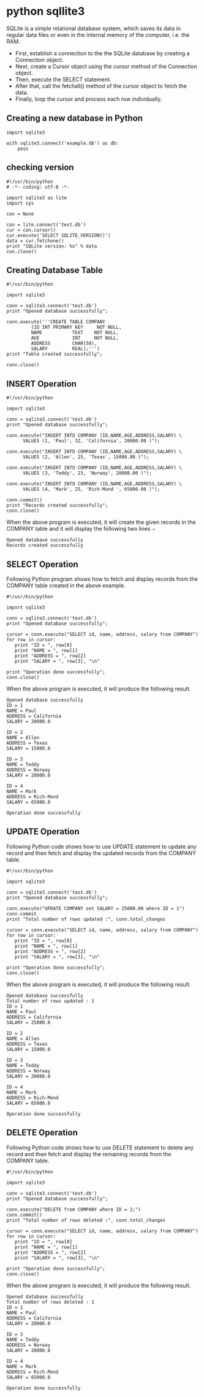 # python sqllite3


SQLite is a simple relational database system, which saves its data in regular data files or even in the internal memory of the computer, i.e. the RAM.

* First, establish a connection to the the SQLite database by creating a Connection object.
* Next, create a Cursor object using the cursor method of the Connection object.
* Then, execute the SELECT statement.
* After that, call the fetchall() method of the cursor object to fetch the data.
* Finally, loop the cursor and process each row individually.


## Creating a new database in Python

```
import sqlite3

with sqlite3.connect('example.db') as db:
    pass

```
## checking version
```
#!/usr/bin/python
# -*- coding: utf-8 -*-
 
import sqlite3 as lite
import sys
 
con = None
 
con = lite.connect('test.db')
cur = con.cursor()    
cur.execute('SELECT SQLITE_VERSION()')
data = cur.fetchone()
print "SQLite version: %s" % data                
con.close()

```
## Creating Database Table


```
#!/usr/bin/python

import sqlite3

conn = sqlite3.connect('test.db')
print "Opened database successfully";

conn.execute('''CREATE TABLE COMPANY
         (ID INT PRIMARY KEY     NOT NULL,
         NAME           TEXT    NOT NULL,
         AGE            INT     NOT NULL,
         ADDRESS        CHAR(50),
         SALARY         REAL);''')
print "Table created successfully";

conn.close()
```


## INSERT Operation

```
#!/usr/bin/python

import sqlite3

conn = sqlite3.connect('test.db')
print "Opened database successfully";

conn.execute("INSERT INTO COMPANY (ID,NAME,AGE,ADDRESS,SALARY) \
      VALUES (1, 'Paul', 32, 'California', 20000.00 )");

conn.execute("INSERT INTO COMPANY (ID,NAME,AGE,ADDRESS,SALARY) \
      VALUES (2, 'Allen', 25, 'Texas', 15000.00 )");

conn.execute("INSERT INTO COMPANY (ID,NAME,AGE,ADDRESS,SALARY) \
      VALUES (3, 'Teddy', 23, 'Norway', 20000.00 )");

conn.execute("INSERT INTO COMPANY (ID,NAME,AGE,ADDRESS,SALARY) \
      VALUES (4, 'Mark', 25, 'Rich-Mond ', 65000.00 )");

conn.commit()
print "Records created successfully";
conn.close()
```

When the above program is executed, it will create the given records in the COMPANY table and it will display the following two lines −
```
Opened database successfully
Records created successfully
```
## SELECT Operation

Following Python program shows how to fetch and display records from the COMPANY table created in the above example.
```
#!/usr/bin/python

import sqlite3

conn = sqlite3.connect('test.db')
print "Opened database successfully";

cursor = conn.execute("SELECT id, name, address, salary from COMPANY")
for row in cursor:
   print "ID = ", row[0]
   print "NAME = ", row[1]
   print "ADDRESS = ", row[2]
   print "SALARY = ", row[3], "\n"

print "Operation done successfully";
conn.close()
```
When the above program is executed, it will produce the following result.
```
Opened database successfully
ID = 1
NAME = Paul
ADDRESS = California
SALARY = 20000.0

ID = 2
NAME = Allen
ADDRESS = Texas
SALARY = 15000.0

ID = 3
NAME = Teddy
ADDRESS = Norway
SALARY = 20000.0

ID = 4
NAME = Mark
ADDRESS = Rich-Mond
SALARY = 65000.0

Operation done successfully
```
## UPDATE Operation

Following Python code shows how to use UPDATE statement to update any record and then fetch and display the updated records from the COMPANY table.
```
#!/usr/bin/python

import sqlite3

conn = sqlite3.connect('test.db')
print "Opened database successfully";

conn.execute("UPDATE COMPANY set SALARY = 25000.00 where ID = 1")
conn.commit
print "Total number of rows updated :", conn.total_changes

cursor = conn.execute("SELECT id, name, address, salary from COMPANY")
for row in cursor:
   print "ID = ", row[0]
   print "NAME = ", row[1]
   print "ADDRESS = ", row[2]
   print "SALARY = ", row[3], "\n"

print "Operation done successfully";
conn.close()
```
When the above program is executed, it will produce the following result.
```
Opened database successfully
Total number of rows updated : 1
ID = 1
NAME = Paul
ADDRESS = California
SALARY = 25000.0

ID = 2
NAME = Allen
ADDRESS = Texas
SALARY = 15000.0

ID = 3
NAME = Teddy
ADDRESS = Norway
SALARY = 20000.0

ID = 4
NAME = Mark
ADDRESS = Rich-Mond
SALARY = 65000.0

Operation done successfully
```
## DELETE Operation

Following Python code shows how to use DELETE statement to delete any record and then fetch and display the remaining records from the COMPANY table.
```
#!/usr/bin/python

import sqlite3

conn = sqlite3.connect('test.db')
print "Opened database successfully";

conn.execute("DELETE from COMPANY where ID = 2;")
conn.commit()
print "Total number of rows deleted :", conn.total_changes

cursor = conn.execute("SELECT id, name, address, salary from COMPANY")
for row in cursor:
   print "ID = ", row[0]
   print "NAME = ", row[1]
   print "ADDRESS = ", row[2]
   print "SALARY = ", row[3], "\n"

print "Operation done successfully";
conn.close()
```
When the above program is executed, it will produce the following result.
```
Opened database successfully
Total number of rows deleted : 1
ID = 1
NAME = Paul
ADDRESS = California
SALARY = 20000.0

ID = 3
NAME = Teddy
ADDRESS = Norway
SALARY = 20000.0

ID = 4
NAME = Mark
ADDRESS = Rich-Mond
SALARY = 65000.0

Operation done successfully
```
